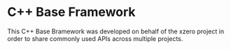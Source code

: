 C++ Base Framework
==================

This C++ Base Bramework was developed on behalf of the xzero project
in order to share commonly used APIs across multiple projects.

